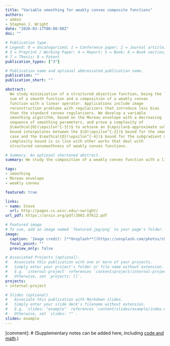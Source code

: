 ```yaml
---
title: "Variable smoothing for weakly convex composite functions"
authors:
- admin
- Stephen J. Wright
date: "2020-03-17T00:00:00Z"
doi: ""

# Publication type.
# Legend: 0 = Uncategorized; 1 = Conference paper; 2 = Journal article;
# 3 = Preprint / Working Paper; 4 = Report; 5 = Book; 6 = Book section;
# 7 = Thesis; 8 = Patent
publication_types: ["3"]

# Publication name and optional abbreviated publication name.
publication: ""
publication_short: ""

abstract: 
  We study minimization of a structured objective function, being the
  sum of a smooth function and a composition of a weakly convex
  function with a linear operator. Applications include image
  reconstruction problems with regularizers that introduce less bias
  than the standard convex regularizers. We develop a variable
  smoothing algorithm, based on the Moreau envelope with a decreasing
  sequence of smoothing parameters, and prove a complexity of
  $\mathcal{O}(\epsilon^{-3})$ to achieve an $\epsilon$-approximate solution. This
  bound interpolates between the $\O(\epsilon^{-2})$ bound for the smooth
  case and the $\mathcal{O}(\epsilon^{-4})$ bound for the subgradient method. Our
  complexity bound is in line with other works that deal with
  structured nonsmoothness of weakly convex functions.

# Summary. An optional shortened abstract.
summary: We study the composition of a weakly convex function with a linear operator and prove a novel convergence rate of $\mathcal{O}(\epsilon^{-3})$ for an algorithm based on the Moreau envelope

tags:
- smoothing
- Moreau envelope
- weakly convex

featured: true

links:
- name: Steve
  url: http://pages.cs.wisc.edu/~swright/
url_pdf: https://arxiv.org/pdf/2003.07612.pdf

# Featured image
# To use, add an image named `featured.jpg/png` to your page's folder. 
image:
  caption: 'Image credit: [**Unsplash**](https://unsplash.com/photos/s9CC2SKySJM)'
  focal_point: ""
  preview_only: false

# Associated Projects (optional).
#   Associate this publication with one or more of your projects.
#   Simply enter your project's folder or file name without extension.
#   E.g. `internal-project` references `content/project/internal-project/index.md`.
#   Otherwise, set `projects: []`.
projects:
- internal-project

# Slides (optional).
#   Associate this publication with Markdown slides.
#   Simply enter your slide deck's filename without extension.
#   E.g. `slides: "example"` references `content/slides/example/index.md`.
#   Otherwise, set `slides: ""`.
slides: example
---
```


[comment]: # (Supplementary notes can be added here, including [code and math](https://sourcethemes.com/academic/docs/writing-markdown-latex/).)
